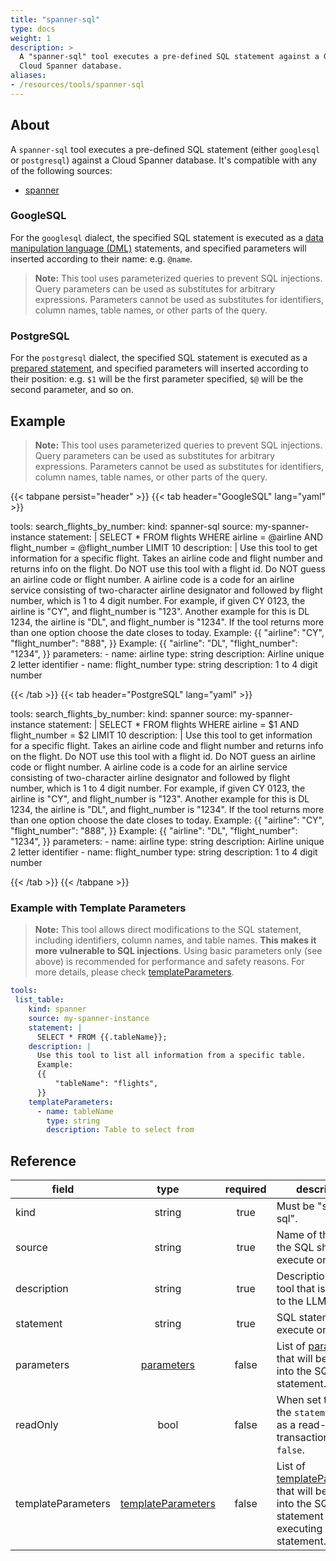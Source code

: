 ```yaml
---
title: "spanner-sql"
type: docs
weight: 1
description: > 
  A "spanner-sql" tool executes a pre-defined SQL statement against a Google 
  Cloud Spanner database.
aliases:
- /resources/tools/spanner-sql
---
```


## About

A `spanner-sql` tool executes a pre-defined SQL statement (either `googlesql` or
`postgresql`) against a Cloud Spanner database. It's compatible with any of the
following sources:

- [spanner](../sources/spanner.md)

### GoogleSQL

For the `googlesql` dialect, the specified SQL statement is executed as a [data
manipulation language (DML)][gsql-dml] statements, and specified parameters will
inserted according to their name: e.g. `@name`.

> **Note:** This tool uses parameterized queries to prevent SQL injections.
> Query parameters can be used as substitutes for arbitrary expressions.
> Parameters cannot be used as substitutes for identifiers, column names, table
> names, or other parts of the query.

[gsql-dml]:
    https://cloud.google.com/spanner/docs/reference/standard-sql/dml-syntax

### PostgreSQL

For the `postgresql` dialect, the specified SQL statement is executed as a [prepared
statement][pg-prepare], and specified parameters will inserted according to
their position: e.g. `$1` will be the first parameter specified, `$@` will be
the second parameter, and so on.

[pg-prepare]: https://www.postgresql.org/docs/current/sql-prepare.html

## Example

> **Note:** This tool uses parameterized queries to prevent SQL injections.
> Query parameters can be used as substitutes for arbitrary expressions.
> Parameters cannot be used as substitutes for identifiers, column names, table
> names, or other parts of the query.

{{< tabpane persist="header" >}}
{{< tab header="GoogleSQL" lang="yaml" >}}

tools:
 search_flights_by_number:
    kind: spanner-sql
    source: my-spanner-instance
    statement: |
      SELECT * FROM flights
      WHERE airline = @airline
      AND flight_number = @flight_number
      LIMIT 10
    description: |
      Use this tool to get information for a specific flight.
      Takes an airline code and flight number and returns info on the flight.
      Do NOT use this tool with a flight id. Do NOT guess an airline code or flight number.
      A airline code is a code for an airline service consisting of two-character
      airline designator and followed by flight number, which is 1 to 4 digit number.
      For example, if given CY 0123, the airline is "CY", and flight_number is "123".
      Another example for this is DL 1234, the airline is "DL", and flight_number is "1234".
      If the tool returns more than one option choose the date closes to today.
      Example:
      {{
          "airline": "CY",
          "flight_number": "888",
      }}
      Example:
      {{
          "airline": "DL",
          "flight_number": "1234",
      }}
    parameters:
      - name: airline
        type: string
        description: Airline unique 2 letter identifier
      - name: flight_number
        type: string
        description: 1 to 4 digit number

{{< /tab >}}
{{< tab header="PostgreSQL" lang="yaml" >}}

tools:
 search_flights_by_number:
    kind: spanner
    source: my-spanner-instance
    statement: |
      SELECT * FROM flights
      WHERE airline = $1
      AND flight_number = $2
      LIMIT 10
    description: |
      Use this tool to get information for a specific flight.
      Takes an airline code and flight number and returns info on the flight.
      Do NOT use this tool with a flight id. Do NOT guess an airline code or flight number.
      A airline code is a code for an airline service consisting of two-character
      airline designator and followed by flight number, which is 1 to 4 digit number.
      For example, if given CY 0123, the airline is "CY", and flight_number is "123".
      Another example for this is DL 1234, the airline is "DL", and flight_number is "1234".
      If the tool returns more than one option choose the date closes to today.
      Example:
      {{
          "airline": "CY",
          "flight_number": "888",
      }}
      Example:
      {{
          "airline": "DL",
          "flight_number": "1234",
      }}
    parameters:
      - name: airline
        type: string
        description: Airline unique 2 letter identifier
      - name: flight_number
        type: string
        description: 1 to 4 digit number

{{< /tab >}}
{{< /tabpane >}}

### Example with Template Parameters

> **Note:** This tool allows direct modifications to the SQL statement,
> including identifiers, column names, and table names. **This makes it more
> vulnerable to SQL injections**. Using basic parameters only (see above) is
> recommended for performance and safety reasons. For more details, please check
> [templateParameters](_index#template-parameters).

```yaml
tools:
 list_table:
    kind: spanner
    source: my-spanner-instance
    statement: |
      SELECT * FROM {{.tableName}};
    description: |
      Use this tool to list all information from a specific table.
      Example:
      {{
          "tableName": "flights",
      }}
    templateParameters:
      - name: tableName
        type: string
        description: Table to select from
```

## Reference

| **field**          |                  **type**                        | **required** | **description**                                                                                                                            |
|--------------------|:------------------------------------------------:|:------------:|--------------------------------------------------------------------------------------------------------------------------------------------|
| kind               |                   string                         |     true     | Must be "spanner-sql".                                                                                                                     |
| source             |                   string                         |     true     | Name of the source the SQL should execute on.                                                                                              |
| description        |                   string                         |     true     | Description of the tool that is passed to the LLM.                                                                                         |
| statement          |                   string                         |     true     | SQL statement to execute on.                                                                                                               |
| parameters         | [parameters](_index#specifying-parameters)       |    false     | List of [parameters](_index#specifying-parameters) that will be inserted into the SQL statement.                                           |
| readOnly           |                   bool                           |    false     | When set to `true`, the `statement` is run as a read-only transaction. Default: `false`.                                                   |
| templateParameters | [templateParameters](_index#template-parameters) |    false     | List of [templateParameters](_index#template-parameters) that will be inserted into the SQL statement before executing prepared statement. |
